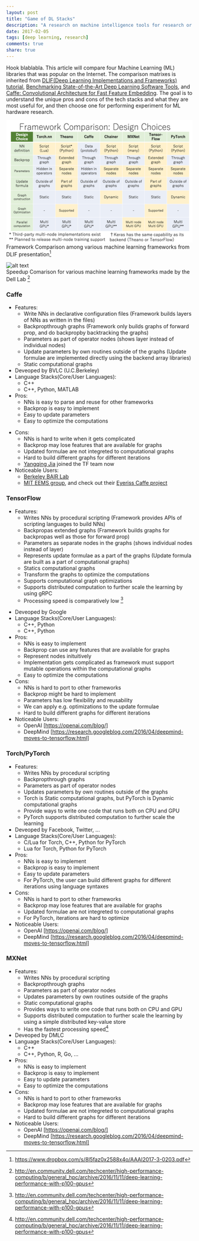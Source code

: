 ```yaml
---
layout: post
title: "Game of DL Stacks"
description: "A research on machine intelligence tools for research or engineering among Caffe, MXNet, Torch/PyTorch and TensorFlow"
date: 2017-02-05
tags: [deep learning, research]
comments: true
share: true
---
```


Hook blablabla. This article will compare four Machine Learning (ML) libraries that was popular on the Internet. The comparison matrixes is inherited from [DLIF(Deep Learning Implementations and Frameworks) tutorial](https://sites.google.com/site/dliftutorial/), [Benchmarking State-of-the-Art Deep Learning Software Tools](https://arxiv.org/pdf/1608.07249v6.pdf), and [Caffe: Convolutional Architecture for Fast Feature Embedding](http://ucb-icsi-vision-group.github.io/caffe-paper/caffe.pdf). The goal is to understand the unique pros and cons of the tech stacks and what they are most useful for, and then choose one for performing experiment for ML hardware research.

![alt text](https://raw.githubusercontent.com/n33t1/n33t1.github.io/master/images/Screen%20Shot%202017-02-06%20at%202.39.17%20AM.png)
Framework Comparison among various machine learning frameworks from DLIF presentation[^1]    

![alt text](http://en.community.dell.com/resized-image/__size/1650x0/__key/communityserver-blogs-components-weblogfiles/00-00-00-45-39/image007.png)      
Speedup Comarison for various machine learning frameworks made by the Dell Lab [^2]      
[^2]: <http://en.community.dell.com/techcenter/high-performance-computing/b/general_hpc/archive/2016/11/11/deep-learning-performance-with-p100-gpus>      

### Caffe
* Features:
	* Write NNs in declarative configuration files (Framework builds layers of NNs as written in the files)
	* Backpropthrough graphs (Framework only builds graphs of forward prop, and do backpropby backtracking the graphs)
	* Parameters as part of operator nodes (shows layer instead of individual nodes)
	* Update parameters by own routines outside of the graphs (Update formulae are implemented directly using the backend array libraries)
	* Static computational graphs
* Deveoped by BVLC (U.C.Berkeley)
* Language Stacks(Core/User Languages):
	* C++
    * C++, Python, MATLAB
* Pros:
	* NNs is easy to parse and reuse for other frameworks
	* Backprop is easy to implement
	* Easy to update parameters 
	* Easy to optimize the computations
[^1]: <https://www.dropbox.com/s/8l5faz0x2588x4o/AAAI2017-3-0203.pdf>

* Cons:
    * NNs is hard to write when it gets complicated
    * Backprop may lose features that are available for graphs
    * Updated formulae are not integreted to computational graphs
    * Hard to build different graphs for different iterations
    * [Yangqing Jia](http://daggerfs.com/) joined the TF team now 
* Noticeable Users: 
    * [Berkeley BAIR Lab](http://bair.berkeley.edu/software.html)
    * [MIT EEMS group](http://www.rle.mit.edu/eems/research/), and check out their [Eyeriss Caffe project](http://eyeriss.mit.edu/)

### TensorFlow
* Features:
	* Writes NNs by procedural scripting (Framework provides APIs of scripting languages to build NNs)
	* Backpropas extended graphs (Framework builds graphs for backpropas well as those for forward prop) 
	* Parameters as separate nodes in the graphs (shows individual nodes instead of layer)
	* Represents update formulae as a part of the graphs (Update formula are built as a part of computational graphs)
	* Statics computational graphs
	* Transform the graphs to optimize the computations
	* Supports computational graph optimizations
	* Supports distributed computation to further scale the learning by using gRPC
	* Processing speed is comparatively low [^3]
[^3]: <http://en.community.dell.com/techcenter/high-performance-computing/b/general_hpc/archive/2016/11/11/deep-learning-performance-with-p100-gpus>
* Deveoped by Google
* Language Stacks(Core/User Languages):
	* C++, Python
    * C++, Python
* Pros:
	* NNs is easy to implement
	* Backprop can use any features that are available for graphs
	* Represent nodes inituitively
	* Implementation gets complicated as framework must support mutable operations within the computational graphs
	* Easy to optimize the computations
* Cons:
	* NNs is hard to port to other frameworks 
	* Backprop might be hard to implement
	* Parameters has low flexibility and reusability
	* We can apply e.g. optimizations to the update formulae
    * Hard to build different graphs for different iterations
* Noticeable Users: 
    * OpenAI [https://openai.com/blog/]
    * DeepMind [https://research.googleblog.com/2016/04/deepmind-moves-to-tensorflow.html]

### Torch/PyTorch
* Features:
	* Writes NNs by procedural scripting
	* Backpropthrough graphs
	* Parameters as part of operator nodes
	* Updates parameters by own routines outside of the graphs
	* Torch is Static computational graphs, but PyTorch is Dynamic computational graphs
	* Provide ways to write one code that runs both on CPU and GPU
	* PyTorch supports distributed computation to further scale the learning
* Deveoped by Facebook, Twitter, ...
* Language Stacks(Core/User Languages):
	* C/Lua for Torch, C++, Python for PyTorch
    * Lua for Torch, Python for PyTorch
* Pros:
	* NNs is easy to implement
	* Backprop is easy to implement
	* Easy to update parameters 
	* For PyTorch, the user can build different graphs for different iterations using language syntaxes
* Cons:
	* NNs is hard to port to other frameworks
	* Backprop may lose features that are available for graphs
	* Updated formulae are not integreted to computational graphs
	* For PyTorch, iterations are hard to optimize
* Noticeable Users: 
    * OpenAI [https://openai.com/blog/]
    * DeepMind [https://research.googleblog.com/2016/04/deepmind-moves-to-tensorflow.html]

### MXNet
* Features:
	* Writes NNs by procedural scripting
	* Backpropthrough graphs
	* Parameters as part of operator nodes
	* Updates parameters by own routines outside of the graphs
	* Static computational graphs
	* Provides ways to write one code that runs both on CPU and GPU
	* Supports distributed computation to further scale the learning by using a simple distributed key-value store
	* Has the fastest processing speed[^3]
* Deveoped by DMLC
* Language Stacks(Core/User Languages):
	* C++
    * C++, Python, R, Go, ...
* Pros:
	* NNs is easy to implement
	* Backprop is easy to implement
	* Easy to update parameters 
	* Easy to optimize the computations
* Cons:
	* NNs is hard to port to other frameworks
	* Backprop may lose features that are available for graphs
	* Updated formulae are not integreted to computational graphs
	* Hard to build different graphs for different iterations
* Noticeable Users: 
    * OpenAI [https://openai.com/blog/]
    * DeepMind [https://research.googleblog.com/2016/04/deepmind-moves-to-tensorflow.html]
